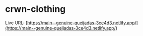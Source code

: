 # crwn-clothing

Live URL: [https://main--genuine-queijadas-3ce4d3.netlify.app/](https://main--genuine-queijadas-3ce4d3.netlify.app/)
